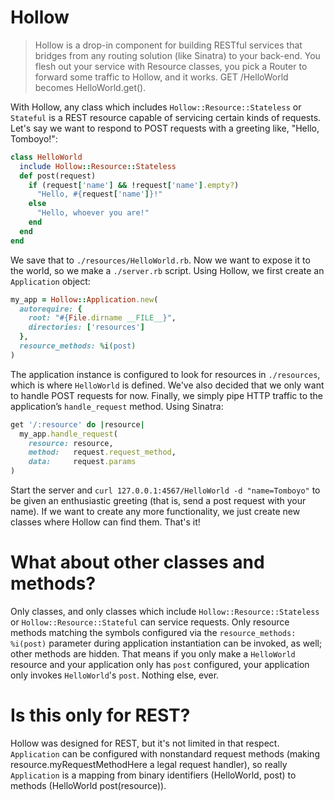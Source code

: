 # Hollow

> Hollow is a drop-in component for building RESTful services that bridges from any routing solution (like Sinatra) to your back-end. You flesh out your service with Resource classes, you pick a Router to forward some traffic to Hollow, and it works. GET /HelloWorld becomes HelloWorld.get().

With Hollow, any class which includes `Hollow::Resource::Stateless` or `Stateful` is a REST resource capable of servicing certain kinds of requests. Let's say we want to respond to POST requests with a greeting like, "Hello, Tomboyo!":

```ruby
class HelloWorld
  include Hollow::Resource::Stateless
  def post(request)
    if (request['name'] && !request['name'].empty?)
      "Hello, #{request['name']}!"
    else
      "Hello, whoever you are!"
    end
  end
end
```

We save that to `./resources/HelloWorld.rb`. Now we want to expose it to the world, so we make a `./server.rb` script. Using Hollow, we first create an `Application` object:

```ruby
my_app = Hollow::Application.new(
  autorequire: {
    root: "#{File.dirname __FILE__}",
    directories: ['resources']
  },
  resource_methods: %i(post)
)
```
The application instance is configured to look for resources in `./resources`, which is where `HelloWorld` is defined. We've also decided that we only want to handle POST requests for now. Finally, we simply pipe HTTP traffic to the application’s `handle_request` method. Using Sinatra:

```ruby
get '/:resource' do |resource|
  my_app.handle_request(
    resource: resource,
    method:   request.request_method,
    data:     request.params
)
```
Start the server and `curl 127.0.0.1:4567/HelloWorld -d "name=Tomboyo"` to be given an enthusiastic greeting (that is, send a post request with your name). If we want to create any more functionality, we just create new classes where Hollow can find them. That's it!

# What about other classes and methods?

Only classes, and only classes which include `Hollow::Resource::Stateless` or `Hollow::Resource::Stateful` can service requests. Only resource methods matching the symbols configured via the `resource_methods: %i(post)` parameter during application instantiation can be invoked, as well; other methods are hidden. That means if you only make a `HelloWorld` resource and your application only has `post` configured, your application only invokes `HelloWorld`'s `post`. Nothing else, ever.

# Is this only for REST?

Hollow was designed for REST, but it's not limited in that respect. `Application` can be configured with nonstandard request methods (making resource.myRequestMethodHere a legal request handler), so really `Application` is a mapping from binary identifiers (HelloWorld, post) to methods (HelloWorld post(resource)).
